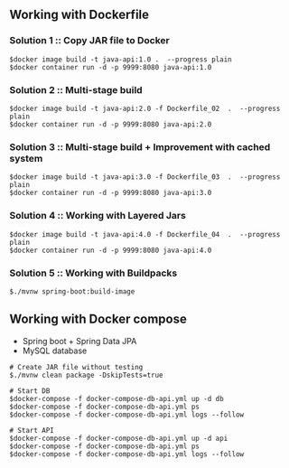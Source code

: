 ## Working with Dockerfile


### Solution 1 :: Copy JAR file to Docker
```
$docker image build -t java-api:1.0 .  --progress plain
$docker container run -d -p 9999:8080 java-api:1.0
```

### Solution 2 :: Multi-stage build
```
$docker image build -t java-api:2.0 -f Dockerfile_02  .  --progress plain
$docker container run -d -p 9999:8080 java-api:2.0
```

### Solution 3 :: Multi-stage build + Improvement with cached system
```
$docker image build -t java-api:3.0 -f Dockerfile_03  .  --progress plain
$docker container run -d -p 9999:8080 java-api:3.0
```

### Solution 4 :: Working with Layered Jars
```
$docker image build -t java-api:4.0 -f Dockerfile_04  .  --progress plain
$docker container run -d -p 9999:8080 java-api:4.0
```

### Solution 5 :: Working with Buildpacks
```
$./mvnw spring-boot:build-image
```


## Working with Docker compose
* Spring boot + Spring Data JPA
* MySQL database

```
# Create JAR file without testing
$./mvnw clean package -DskipTests=true

# Start DB
$docker-compose -f docker-compose-db-api.yml up -d db
$docker-compose -f docker-compose-db-api.yml ps
$docker-compose -f docker-compose-db-api.yml logs --follow

# Start API
$docker-compose -f docker-compose-db-api.yml up -d api
$docker-compose -f docker-compose-db-api.yml ps
$docker-compose -f docker-compose-db-api.yml logs --follow
```


